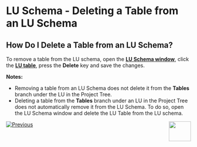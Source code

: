 # LU Schema - Deleting a Table from an LU Schema

## How Do I Delete a Table from an LU Schema?
To remove a table from the LU schema, open the [**LU Schema window**](https://github.com/k2view-academy/K2View-Academy/blob/master/articles/03_logical_units/03_LU_schema_window.md), click the [**LU table**](https://github.com/k2view-academy/K2View-Academy/blob/master/articles/06_LU_tables/01_LU_tables_overview.md), press the **Delete** key and save the changes.

**Notes:**
* Removing a table from an LU Schema does not delete it from the **Tables** branch under the LU in the Project Tree.
* Deleting a table from the **Tables** branch under an LU in the Project Tree does not automatically remove it from the LU Schema. To do so, open the LU Schema window and delete the LU Table from the LU schema.    


[![Previous](https://github.com/k2view-academy/K2View-Academy/blob/master/articles/images/Previous.png)](https://github.com/k2view-academy/K2View-Academy/blob/master/articles/03_logical_units/09_add_table_to_a_schema.md)[<img align="right" width="60" height="54" src="https://github.com/k2view-academy/K2View-Academy/blob/master/articles/images/Next.png">](https://github.com/k2view-academy/K2View-Academy/blob/master/articles/03_logical_units/11_add_delete_table_population.md)
